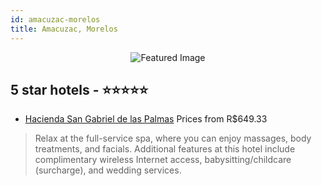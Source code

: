 ```yaml
---
id: amacuzac-morelos
title: Amacuzac, Morelos
---
```


<center><img src="https://i.travelapi.com/hotels/2000000/1580000/1572400/1572377/8f3b14d0_b.jpg" alt="Featured Image" /></center>


##  5 star hotels - ⭐️⭐️⭐️⭐️⭐️

-    [Hacienda San Gabriel de las Palmas](https://us.hurb.com/hotels/amacuzac/hacienda-san-gabriel-de-las-palmas-JNP-JP857100?cmp=18055) Prices from R$649.33
   > Relax at the full-service spa, where you can enjoy massages, body treatments, and facials. Additional features at this hotel include complimentary wireless Internet access, babysitting/childcare (surcharge), and wedding services.

